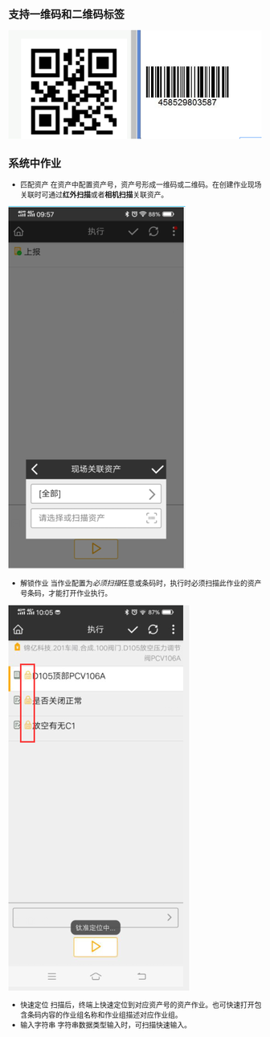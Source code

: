 ## 支持一维码和二维码标签

![](/static/docimg/条码标签1.png)

## 系统中作业

* 匹配资产
在资产中配置资产号，资产号形成一维码或二维码。在创建作业现场关联时可通过**红外扫描**或者**相机扫描**关联资产。

![](/static/docimg/条码标签2.png)

* 解锁作业
当作业配置为*必须扫描*任意或条码时，执行时必须扫描此作业的资产号条码，才能打开作业执行。

![](/static/docimg/条码标签3.png)

* 快速定位
扫描后，终端上快速定位到对应资产号的资产作业。也可快速打开包含条码内容的作业组名称和作业组描述对应作业组。
* 输入字符串
字符串数据类型输入时，可扫描快速输入。
